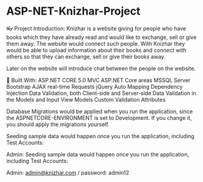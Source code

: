 # ASP-NET-Knizhar-Project
👓 Project Introduction:
Knizhar is a website giving for people who have books which they have already read and would like to exchange, sell or give them away.
The website would connect such people.
With Knizhar they would be able to upload information about their books and connect with others so that they can exchange, sell or give their books away.

Later on the website will introduce chat between the people on the website.

🔨 Built With:
ASP.NET CORE 5.0 MVC
ASP.NET Core areas
MSSQL Server
Bootstrap
AJAX real-time Requests
jQuery
Auto Мapping
Dependency Injection
Data Validation, both Client-side and Server-side
Data Validation in the Models and Input View Models
Custom Validation Attributes

Database Migrations
would be applied when you run the application, since the ASPNETCORE-ENVIRONMENT is set to Development. If you change it, you should apply the migrations yourself.

Seeding sample data
would happen once you run the application, including Test Accounts:

Admin: Seeding sample data
would happen once you run the application, including Test Accounts:

Admin: admin@knizhar.com / password: admin12

